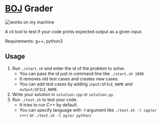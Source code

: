 # [BOJ](https://www.acmicpc.net/) Grader

![works on my machine](<https://img.shields.io/badge/%C2%AF%5C__(%E3%83%84)__%2F%C2%AF%20works-on%20my%20machine-black>)

A cli tool to test if your code prints expected output as a given input.

Requirements: g++, python3

## Usage

1. Run `./start.sh` and enter the id of the problem to solve.
    - You can pass the id just in command line like `./start.sh 1000`
    - It removes old test cases and creates new cases.
    - You can add test cases by adding `input/$FILE_NAME` and `output/$FILE_NAME`.
2. Write your solution in `solution.cpp` or `solution.py`.
3. Run `./test.sh` to test your code.
    - It tries to run C++ by default.
    - You can specify language with -l argument like `./test.sh -l cpp(or c++)` or `./test.sh -l py(or python)`
